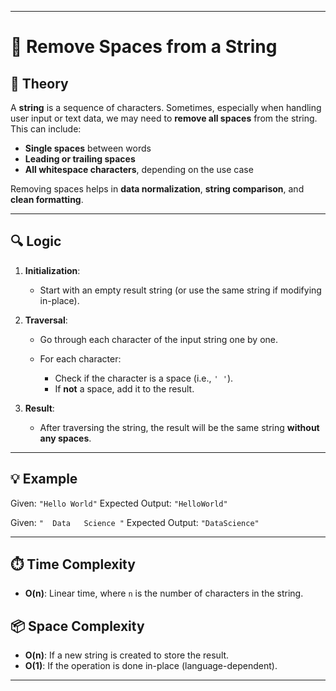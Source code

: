 
---

# 🧹 Remove Spaces from a String

## 📖 Theory

A **string** is a sequence of characters. Sometimes, especially when handling user input or text data, we may need to **remove all spaces** from the string. This can include:

* **Single spaces** between words
* **Leading or trailing spaces**
* **All whitespace characters**, depending on the use case

Removing spaces helps in **data normalization**, **string comparison**, and **clean formatting**.

---

## 🔍 Logic

1. **Initialization**:

   * Start with an empty result string (or use the same string if modifying in-place).

2. **Traversal**:

   * Go through each character of the input string one by one.
   * For each character:

     * Check if the character is a space (i.e., `' '`).
     * If **not** a space, add it to the result.

3. **Result**:

   * After traversing the string, the result will be the same string **without any spaces**.

---

## 💡 Example

Given:
`"Hello World"`
Expected Output:
`"HelloWorld"`

Given:
`"  Data   Science "`
Expected Output:
`"DataScience"`

---

## ⏱️ Time Complexity

* **O(n)**: Linear time, where `n` is the number of characters in the string.

## 📦 Space Complexity

* **O(n)**: If a new string is created to store the result.
* **O(1)**: If the operation is done in-place (language-dependent).

---
 